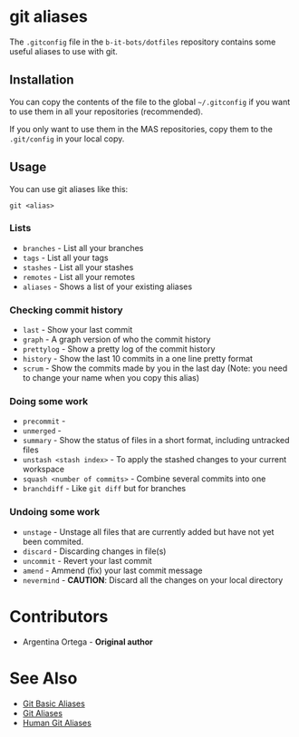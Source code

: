# git aliases

The `.gitconfig` file in the `b-it-bots/dotfiles` repository contains some useful aliases to use with git.

## Installation
You can copy the contents of the file to the global `~/.gitconfig` if you want to use them in all your repositories (recommended).

If you only want to use them in the MAS repositories, copy them to the `.git/config` in your local copy.

## Usage
You can use git aliases like this:

```shell
git <alias>
```

### Lists
* `branches` - List all your branches
* `tags` - List all your tags
* `stashes` - List all your stashes
* `remotes` - List all your remotes
* `aliases` - Shows a list of your existing aliases

### Checking commit history
* `last` - Show your last commit
* `graph` - A graph version of who the commit history
* `prettylog` - Show a pretty log of the commit history
* `history` - Show the last 10 commits in a one line pretty format
* `scrum` - Show the commits made by you in the last day (Note: you need to change your name when you copy this alias)

### Doing some work
* `precommit` -
* `unmerged` -
* `summary` - Show the status of files in a short format, including untracked files
* `unstash <stash index>` - To apply the stashed changes to your current workspace
* `squash <number of commits>` - Combine several commits into one
* `branchdiff` - Like `git diff` but for branches

### Undoing some work
* `unstage` - Unstage all files that are currently added but have not yet been commited.  
* `discard` - Discarding changes in file(s)
* `uncommit` - Revert your last commit
* `amend` - Ammend (fix) your last commit message
* `nevermind` - **CAUTION**: Discard all the changes on your local directory

# Contributors
* Argentina Ortega - **Original author**

# See Also
* [Git Basic Aliases](https://git-scm.com/book/en/v2/Git-Basics-Git-Aliases)
* [Git Aliases](https://git.wiki.kernel.org/index.php/Aliases)
* [Human Git Aliases](http://gggritso.com/human-git-aliases)
